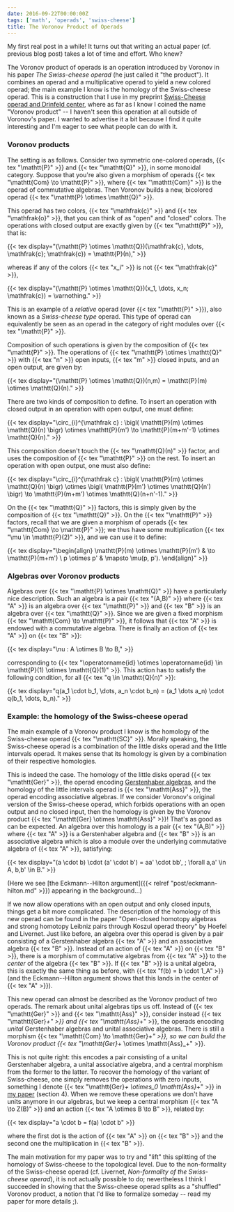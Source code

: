 ```yaml
---
date: 2016-09-22T00:00:00Z
tags: ['math', 'operads', 'swiss-cheese']
title: The Voronov Product of Operads
---
```


My first real post in a while! It turns out that writing an actual paper (cf. previous blog post) takes a lot of time and effort. Who knew?

The Voronov product of operads is an operation introduced by Voronov in his paper *The Swiss-cheese operad* (he just called it "the product"). It combines an operad and a multiplicative operad to yield a new colored operad; the main example I know is the homology of the Swiss-cheese operad. This is a construction that I use in my preprint [Swiss-Cheese operad and Drinfeld center](http://arxiv.org/abs/1507.06844), where as far as I know I coined the name "Voronov product" -- I haven't seen this operation at all outside of Voronov's paper. I wanted to advertise it a bit because I find it quite interesting and I'm eager to see what people can do with it.
<!--more-->

### Voronov products

The setting is as follows. Consider two symmetric one-colored operads, {{< tex "\mathtt{P}" >}} and {{< tex "\mathtt{Q}" >}}, in some monoidal category. Suppose that you're also given a morphism of operads {{< tex "\mathtt{Com} \to \mathtt{P}" >}}, where {{< tex "\mathtt{Com}" >}} is the operad of commutative algebras. Then Voronov builds a new, bicolored operad {{< tex "\mathtt{P} \otimes \mathtt{Q}" >}}.

This operad has two colors, {{< tex "\mathfrak{c}" >}} and {{< tex "\mathfrak{o}" >}}, that you can think of as "open" and "closed" colors. The operations with closed output are exactly given by {{< tex "\mathtt{P}" >}}, that is:

{{< tex display="(\mathtt{P} \otimes \mathtt{Q})(\mathfrak{c}, \dots, \mathfrak{c}; \mathfrak{c}) = \mathtt{P}(n)," >}}

whereas if any of the colors {{< tex "x_i" >}} is not {{< tex "\mathfrak{c}" >}},

{{< tex display="(\mathtt{P} \otimes \mathtt{Q})(x_1, \dots, x_n; \mathfrak{c}) = \varnothing." >}}

This is an example of a *relative* operad (over {{< tex "\mathtt{P}" >}}), also known as a *Swiss-cheese type* operad. This type of operad can equivalently be seen as an operad in the category of right modules over {{< tex "\mathtt{P}" >}}.

Composition of such operations is given by the composition of {{< tex "\mathtt{P}" >}}. The operations of {{< tex "\mathtt{P} \otimes \mathtt{Q}" >}} with {{< tex "n" >}} open inputs, {{< tex "m" >}} closed inputs, and an open output, are given by:

{{< tex display="(\mathtt{P} \otimes \mathtt{Q})(n,m) = \mathtt{P}(m) \otimes \mathtt{Q}(n)." >}}

There are two kinds of composition to define. To insert an operation with closed output in an operation with open output, one must define:

{{< tex display="\circ_{i}^{\mathfrak c} : \bigl( \mathtt{P}(m) \otimes \mathtt{Q}(n) \bigr) \otimes \mathtt{P}(m') \to \mathtt{P}(m+m'-1) \otimes \mathtt{Q}(n)." >}}

This composition doesn't touch the {{< tex "\mathtt{Q}(n)" >}} factor, and uses the composition of {{< tex "\mathtt{P}" >}} on the rest. To insert an operation with open output, one must also define:

{{< tex display="\circ_{i}^{\mathfrak c} : \bigl( \mathtt{P}(m) \otimes \mathtt{Q}(n) \bigr) \otimes \bigl( \mathtt{P}(m') \otimes \mathtt{Q}(n') \bigr) \to \mathtt{P}(m+m') \otimes \mathtt{Q}(n+n'-1)." >}}

On the {{< tex "\mathtt{Q}" >}} factors, this is simply given by the composition of {{< tex "\mathtt{Q}" >}}. On the {{< tex "\mathtt{P}" >}} factors, recall that we are given a morphism of operads {{< tex "\mathtt{Com} \to \mathtt{P}" >}}; we thus have some multiplication {{< tex "\mu \in \mathtt{P}(2)" >}}, and we can use it to define:

{{< tex display="\begin{align} \mathtt{P}(m) \otimes \mathtt{P}(m') & \to \mathtt{P}(m+m') \\ p \otimes p' & \mapsto \mu(p, p'). \end{align}" >}}

### Algebras over Voronov products

Algebras over {{< tex "\mathtt{P} \otimes \mathtt{Q}" >}} have a particularly nice description. Such an algebra is a pair {{< tex "(A,B)" >}} where {{< tex "A" >}} is an algebra over {{< tex "\mathtt{P}" >}} and {{< tex "B" >}} is an algebra over {{< tex "\mathtt{Q}" >}}. Since we are given a fixed morphism {{< tex "\mathtt{Com} \to \mathtt{P}" >}}, it follows that {{< tex "A" >}} is endowed with a commutative algebra. There is finally an action of {{< tex "A" >}} on {{< tex "B" >}}:

{{< tex display="\nu : A \otimes B \to B," >}}

corresponding to {{< tex "\operatorname{id} \otimes \operatorname{id} \in \mathtt{P}(1) \otimes \mathtt{Q}(1)" >}}. This action has to satisfy the following condition, for all {{< tex "q \in \mathtt{Q}(n)" >}}:

{{< tex display="q(a_1 \cdot b_1, \dots, a_n \cdot b_n) = (a_1 \dots a_n) \cdot q(b_1, \dots, b_n)." >}}

### Example: the homology of the Swiss-cheese operad

The main example of a Voronov product I know is the homology of the Swiss-cheese operad {{< tex "\mathtt{SC}" >}}. Morally speaking, the Swiss-cheese operad is a combination of the little disks operad and the little intervals operad. It makes sense that its homology is given by a combination of their respective homologies.

This is indeed the case. The homology of the little disks operad {{< tex "\mathtt{Ger}" >}}, the operad encoding [Gerstenhaber algebras](https://en.wikipedia.org/wiki/Gerstenhaber_algebra), and the homology of the little intervals operad is {{< tex "\mathtt{Ass}" >}}, the operad encoding associative algebras. If we consider Voronov's original version of the Swiss-cheese operad, which forbids operations with an open output and no closed input, then the homology  is given by the Voronov product {{< tex "\mathtt{Ger} \otimes \mathtt{Ass}" >}}! That's as good as can be expected. An algebra over this homology is a pair {{< tex "(A,B)" >}} where {{< tex "A" >}} is a Gerstenhaber algebra and {{< tex "B" >}} is an associative algebra which is also a module over the underlying commutative algebra of {{< tex "A" >}}, satisfying:

{{< tex display="(a \cdot b) \cdot (a' \cdot b') = aa' \cdot bb', \; \forall a,a' \in A, b,b' \in B." >}}

(Here we see [the Eckmann--Hilton argument]({{< relref "post/eckmann-hilton.md" >}}) appearing in the background...)

If we now allow operations with an open output and only closed inputs, things get a bit more complicated. The description of the homology of this new operad can be found in the paper "Open-closed homotopy algebras and strong homotopy Leibniz pairs through Koszul operad theory" by Hoefel and Livernet. Just like before, an algebra over this operad is given by a pair consisting of a Gerstenhaber algebra {{< tex "A" >}} and an associative algebra {{< tex "B" >}}. Instead of an action of {{< tex "A" >}} on {{< tex "B" >}}, there is a morphism of commutative algebras from {{< tex "A" >}} to the *center* of the algebra {{< tex "B" >}}. If {{< tex "B" >}} is a unital algebra, this is exactly the same thing as before, with {{< tex "f(b) = b \cdot 1_A" >}} (and the Eckmann--Hilton argument shows that this lands in the center of {{< tex "A" >}}).

This new operad can almost be described as the Voronov product of two operads. The remark about unital algebras tips us off. Instead of {{< tex "\mathtt{Ger}" >}} and {{< tex "\mathtt{Ass}" >}}, consider instead {{< tex "\mathtt{Ger}_+" >}} and {{< tex "\mathtt{Ass}_+" >}}, the operads encoding *unital* Gerstenhaber algebras and unital associative algebras. There is still a morphism {{< tex "\mathtt{Com} \to \mathtt{Ger}_+" >}}, so we can build the Voronov product {{< tex "\mathtt{Ger}_+ \otimes \mathtt{Ass}_+" >}}.

This is not quite right: this encodes a pair consisting of a unital Gerstenhaber algebra, a unital associative algebra, and a central morphism from the former to the latter. To recover the homology of the variant of Swiss-cheese, one simply removes the operations with zero inputs, something I denote {{< tex "\mathtt{Ger}_+ \otimes_0 \mathtt{Ass}_+" >}} in [my paper](http://arxiv.org/abs/1507.06844) (section 4). When we remove these operations we don't have units anymore in our algebras, but we keep a central morphism {{< tex "A \to Z(B)" >}} and an action {{< tex "A \otimes B \to B" >}}, related by:

{{< tex display="a \cdot b = f(a) \cdot b" >}}

where the first dot is the action of {{< tex "A" >}} on {{< tex "B" >}} and the second one the multiplication in {{< tex "B" >}}.

The main motivation for my paper was to try and "lift" this splitting of the homology of Swiss-cheese to the topological level. Due to the non-formality of the Swiss-cheese operad (cf. Livernet, *Non-formality of the Swiss-cheese operad*), it is not actually possible to do; nevertheless I think I succeeded in showing that the Swiss-cheese operad splits as a "shuffled" Voronov product, a notion that I'd like to formalize someday -- read my paper for more details ;).
